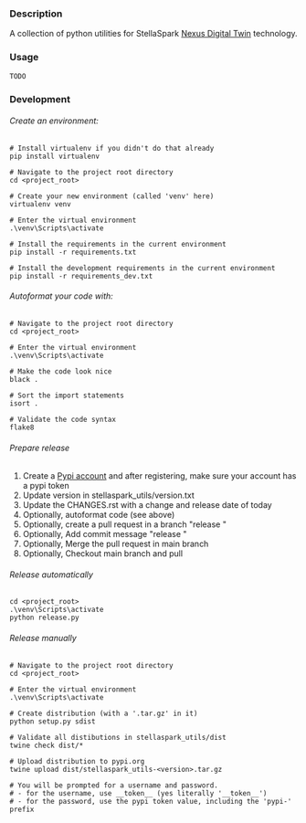 [Nexus Digital Twin]:https://www.stellaspark.com/ 
[Pypi account]:https://pypi.org/account/register/

### Description
A collection of python utilities for StellaSpark [Nexus Digital Twin] technology.


### Usage
```
TODO
```

### Development

###### Create an environment:
```
# Install virtualenv if you didn't do that already
pip install virtualenv

# Navigate to the project root directory
cd <project_root>

# Create your new environment (called 'venv' here)
virtualenv venv

# Enter the virtual environment
.\venv\Scripts\activate
       
# Install the requirements in the current environment
pip install -r requirements.txt

# Install the development requirements in the current environment
pip install -r requirements_dev.txt   
```

###### Autoformat your code with:
```
# Navigate to the project root directory
cd <project_root>

# Enter the virtual environment
.\venv\Scripts\activate

# Make the code look nice              
black .

# Sort the import statements
isort .

# Validate the code syntax
flake8
```

###### Prepare release
1. Create a [Pypi account] and after registering, make sure your account has a pypi token
2. Update version in stellaspark_utils/version.txt
3. Update the CHANGES.rst with a change and release date of today
4. Optionally, autoformat code (see above)
5. Optionally, create a pull request in a branch "release <version>"
6. Optionally, Add commit message "release <version>"
7. Optionally, Merge the pull request in main branch
8. Optionally, Checkout main branch and pull


###### Release automatically
```
cd <project_root>
.\venv\Scripts\activate
python release.py
```

###### Release manually
```
# Navigate to the project root directory
cd <project_root>

# Enter the virtual environment
.\venv\Scripts\activate

# Create distribution (with a '.tar.gz' in it)
python setup.py sdist

# Validate all distibutions in stellaspark_utils/dist
twine check dist/*

# Upload distribution to pypi.org
twine upload dist/stellaspark_utils-<version>.tar.gz

# You will be prompted for a username and password. 
# - for the username, use __token__ (yes literally '__token__')
# - for the password, use the pypi token value, including the 'pypi-' prefix
```
